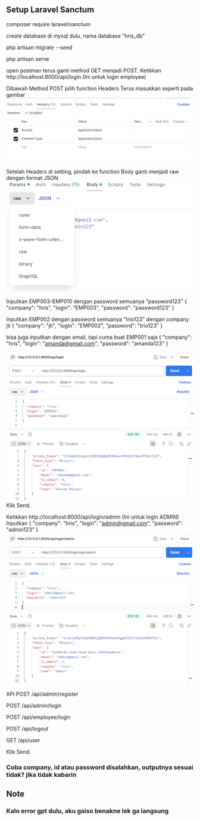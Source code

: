 ## Setup Laravel Sanctum

composer require laravel/sanctum

create database di mysql dulu, nama database "hris_db"

php artisan migrate --seed

php artisan serve

open postman terus ganti method GET menjadi POST. Ketikkan http://localhost:8000/api/login (Ini untuk login employee)

Dibawah Method POST pilih function Headers Terus masukkan seperti pada gambar
![alt text](image.png)

Setelah Headers di setting, pindah ke function Body ganti menjadi raw dengan format JSON
![alt text](image-1.png)

Inputkan EMP003-EMP010 dengan password semuanya "password123"
{
"company": "hris",
"login": "EMP003",
"password": "password123"
}

Inputkan EMP002 dengan password semuanya "trio123" dengan company jti
{
"company": "jti",
"login": "EMP002",
"password": "trio123"
}

bisa juga inputkan dengan email, tapi cuma buat EMP001 saja
{
"company": "hris",
"login": "amanda@gmail.com",
"password": "amanda123"
}

![alt text](image-6.png)
Klik Send.

Ketikkan http://localhost:8000/api/login/admin (Ini untuk login ADMIN)
Inputkan
{
"company": "hris",
"login": "admin@gmail.com",
"password": "admin123"
}
![alt text](image-5.png)

API
POST /api/admin/register

POST /api/admin/login

POST /api/employee/login

POST /api/logout

GET /api/user

Klik Send.

### Coba company, id atau password disalahkan, outputnya sesuai tidak? jika tidak kabarin

## Note

### Kalo error gpt dulu, aku gaiso benakne lek ga langsung
